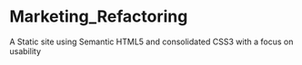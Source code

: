 # Marketing_Refactoring
A Static site using Semantic HTML5 and consolidated CSS3 with a focus on usability

